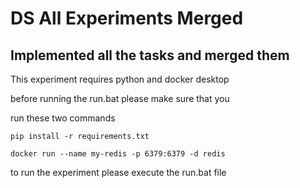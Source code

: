 
# DS All Experiments Merged

## Implemented all the tasks and merged them

This experiment requires python and docker desktop

before running the run.bat please make sure that you

run these two commands

    pip install -r requirements.txt
    
    docker run --name my-redis -p 6379:6379 -d redis

to run the experiment please execute the run.bat file
